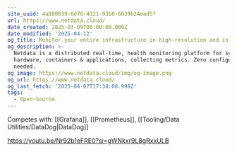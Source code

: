 ```yaml
---
site_uuid: 4a880839-6d76-4121-93b0-6639b24ead5f
url: https://www.netdata.cloud/
date_created: 2025-03-09T00:00:00.000Z
date_modified: '2025-04-12'
og_title: Monitor your entire infrastructure in high-resolution and in real-time.
og_description: >-
  Netdata is a distributed real-time, health monitoring platform for systems,
  hardware, containers & applications, collecting metrics. Zero configuration
  needed.
og_image: https://www.netdata.cloud/img/og-image.png
og_url: https://www.netdata.cloud/
og_last_fetch: '2025-04-07T17:38:08.998Z'
tags:
  - Open-Source
---
```

























































Competes with: [[Grafana]], [[Prometheus]], [[Tooling/Data Utilities/DataDog|DataDog]]

https://youtu.be/Nr92b1eFRE0?si=gWNkxr9L8gRxxULB